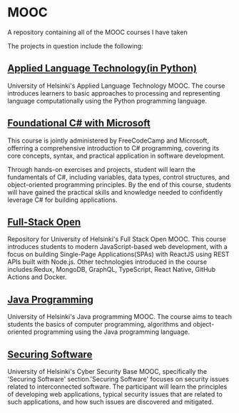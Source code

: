 # MOOC
A repository containing all of the MOOC courses I have taken

The projects in question include the following:

## [Applied Language Technology(in Python)](https://github.com/khkhiu/MOOC/tree/main/Applied_Language_Technology)
University of Helsinki's Applied Language Technology MOOC. The course introduces learners to basic approaches to processing and representing language computationally using the Python programming language.


## [Foundational C# with Microsoft](https://github.com/khkhiu/MOOC/tree/main/Foundational_C%23_with_Microsoft)
This course is jointly administered by FreeCodeCamp and Microsoft, offerring a comprehensive introduction to C# programming, covering its core concepts, syntax, and practical application in software development.

Through hands-on exercises and projects, student will learn the fundamentals of C#, including variables, data types, control structures, and object-oriented programming principles. By the end of this course, students will have gained the practical skills and knowledge needed to confidently leverage C# for building applications.

## [Full-Stack Open](https://github.com/khkhiu/MOOC/tree/main/Full-Stack-Open) 
Repository for University of Helsinki's Full Stack Open MOOC. This course introduces students to modern JavaScript-based web development, with a focus on building Single-Page Applications(SPAs) with ReactJS using REST APIs built with Node.js. Other technologies introduced in the course includes:Redux, MongoDB, GraphQL, TypeScript, React Native, GitHub Actions and Docker.

## [Java Programming](https://github.com/khkhiu/MOOC/tree/main/Java_Programming)
University of Helsinki's Java programming MOOC. The course aims to teach students the basics of computer programming, algorithms and object-oriented programming using the Java programming language. 

## [Securing Software](https://github.com/khkhiu/MOOC/tree/main/Cybersecurity_Base)
University of Helsinki's Cyber Security Base MOOC, specifically the 'Securing Software' section.'Securing Software' focuses on security issues related to interconnected software. The participant will learn the principles of developing web applications, typical security issues that are related to such applications, and how such issues are discovered and mitigated.